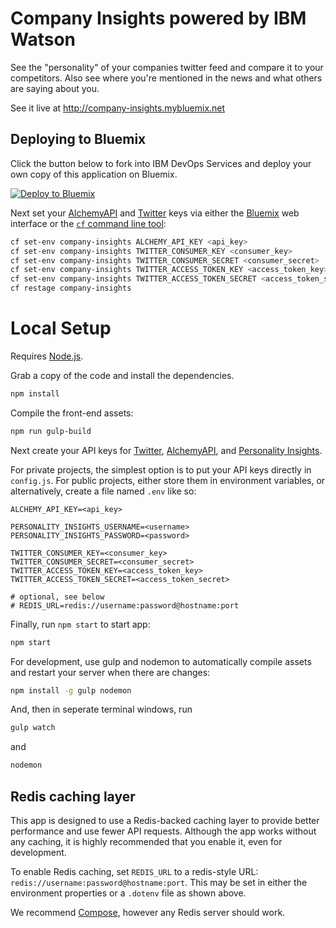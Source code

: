 # Company Insights powered by IBM Watson

See the "personality" of your companies twitter feed and compare it to your competitors. 
Also see where you're mentioned in the news and what others are saying about you.

See it live at http://company-insights.mybluemix.net

## Deploying to Bluemix

Click the button below to fork into IBM DevOps Services and deploy your own copy of this application on Bluemix.

[![Deploy to Bluemix](https://bluemix.net/deploy/button.png)](https://bluemix.net/deploy?repository=https://github.com/watson-developer-cloud/company-insights)

Next set your [AlchemyAPI] and [Twitter] keys via either the [Bluemix] web interface or the [`cf` command line tool]:

```sh
cf set-env company-insights ALCHEMY_API_KEY <api_key>
cf set-env company-insights TWITTER_CONSUMER_KEY <consumer_key>
cf set-env company-insights TWITTER_CONSUMER_SECRET <consumer_secret>
cf set-env company-insights TWITTER_ACCESS_TOKEN_KEY <access_token_key>
cf set-env company-insights TWITTER_ACCESS_TOKEN_SECRET <access_token_secret>
cf restage company-insights
```

# Local Setup

Requires [Node.js]. 

Grab a copy of the code and install the dependencies.

```sh
npm install
```

Compile the front-end assets:

```sh
npm run gulp-build
```

Next create your API keys for [Twitter], [AlchemyAPI], and [Personality Insights].

For private projects, the simplest option is to put your API keys directly in `config.js`.
For public projects, either store them in environment variables, or alternatively, create a file named `.env` like so:

```
ALCHEMY_API_KEY=<api_key>

PERSONALITY_INSIGHTS_USERNAME=<username>
PERSONALITY_INSIGHTS_PASSWORD=<password>

TWITTER_CONSUMER_KEY=<consumer_key>
TWITTER_CONSUMER_SECRET=<consumer_secret>
TWITTER_ACCESS_TOKEN_KEY=<access_token_key>
TWITTER_ACCESS_TOKEN_SECRET=<access_token_secret>

# optional, see below
# REDIS_URL=redis://username:password@hostname:port
```
  
Finally, run `npm start` to start app:

```sh
npm start
```

For development, use gulp and nodemon to automatically compile assets and restart your server when there are changes:

```sh
npm install -g gulp nodemon
```

And, then in seperate terminal windows, run
```sh
gulp watch
```

and

```sh
nodemon
```

## Redis caching layer

This app is designed to use a Redis-backed caching layer to provide better performance and use fewer API requests. Although the app works without any caching, it is highly recommended that you enable it, even for development. 

To enable Redis caching, set `REDIS_URL` to a redis-style URL:  `redis://username:password@hostname:port`. This may be set in either the environment properties or a `.dotenv` file as shown above.

We recommend [Compose], however any Redis server should work.

[Node.js]: https://nodejs.org/
[Bower]: http://bower.io/
[Twitter]: https://apps.twitter.com/
[AlchemyAPI]: http://www.alchemyapi.com/api/register.html
[Personality Insights]: https://www.ibm.com/smarterplanet/us/en/ibmwatson/developercloud/doc/getting_started/gs-credentials.shtml
[Sign up for Bluemix]: https://apps.admin.ibmcloud.com/manage/trial/bluemix.html
[Bluemix]: https://console.ng.bluemix.net/
[Cloud Foundry]: https://www.cloudfoundry.org/
[`cf` command line tool]: https://github.com/cloudfoundry/cli/releases
[domain]: http://docs.cloudfoundry.org/devguide/deploy-apps/manifest.html#domain
[subdomain]: http://docs.cloudfoundry.org/devguide/deploy-apps/manifest.html#host
[Compose]: https://www.compose.io/redis/
